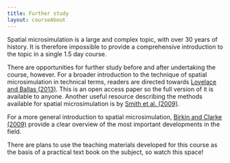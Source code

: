 ```yaml
---
title: Further study
layout: courseAbout
---
```


Spatial microsimulation is a large and complex topic, with over 30 years of
history. It is therefore impossible to provide a comprehensive introduction
to the topic in a single 1.5 day course.

There are opportunities for further study before and after undertaking the
course, however. For a broader introduction to the technique of spatial
microsimulation in technical terms, readers are directed towards
[Lovelace and Ballas
(2013)](http://www.sciencedirect.com/science/article/pii/S0198971513000240).
This is an open access paper so the full version of it is available to anyone.
Another useful resource describing the methods available for
spatial microsimulation
is by [Smith et al. (2009)](http://core.kmi.open.ac.uk/download/pdf/6321549.pdf).

For a more general introduction to spatial microsimulation,
[Birkin and Clarke
(2009)](http://link.springer.com/chapter/10.1007/978-90-481-8930-4_9) provide
a clear overview of the most important developments in the field.

There are plans to use the teaching materials developed for this course as the
basis of a practical text book on the subject, so watch this space!
